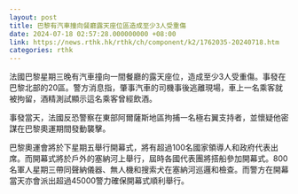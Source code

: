 ```yaml
---
layout: post
title: 巴黎有汽車撞向餐廳露天座位區造成至少3人受重傷
date: 2024-07-18 02:57:28.000000000 +08:00
link: https://news.rthk.hk/rthk/ch/component/k2/1762035-20240718.htm
categories: rthk
---
```


法國巴黎星期三晚有汽車撞向一間餐廳的露天座位，造成至少3人受重傷。事發在巴黎北部的20區。警方消息指，肇事汽車的司機事後逃離現場，車上一名乘客就被拘留，酒精測試顯示這名乘客曾經飲酒。

事發當天，法國反恐警察在東部阿爾薩斯地區拘捕一名極右翼支持者，並懷疑他密謀在巴黎奧運期間發動襲擊。

巴黎奧運會將於下星期五舉行開幕式，將有超過100名國家領導人和政府代表出席。而開幕式將於戶外的塞納河上舉行，屆時各國代表團將搭船參加開幕式。800名軍人星期三帶同聲納儀器、無人機和搜索犬在塞納河巡邏和檢查。而警方在開幕當天亦會派出超過45000警力確保開幕式順利舉行。
